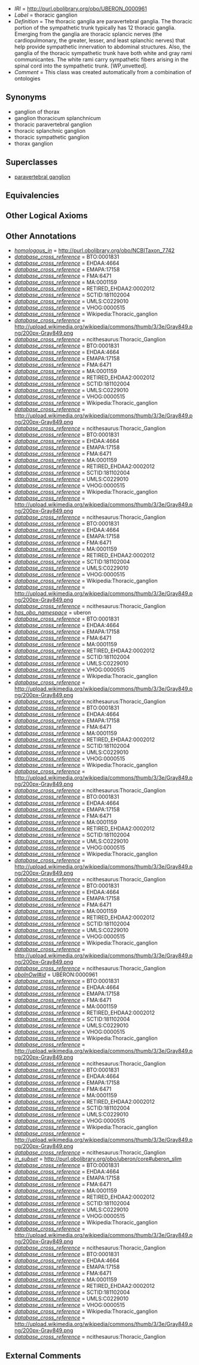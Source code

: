  * *IRI* = http://purl.obolibrary.org/obo/UBERON_0000961
 * *Label* = thoracic ganglion
 * *Definition* = The thoracic ganglia are paravertebral ganglia. The thoracic portion of the sympathetic trunk typically has 12 thoracic ganglia. Emerging from the ganglia are thoracic splancic nerves (the cardiopulmonary, the greater, lesser, and least splanchic nerves) that help provide sympathetic innervation to abdominal structures. Also, the ganglia of the thoracic sympathetic trunk have both white and gray rami communicantes. The white rami carry sympathetic fibers arising in the spinal cord into the sympathetic trunk. [WP,unvetted].
 * *Comment* = This class was created automatically from a combination of ontologies

## Synonyms

 * ganglion of thorax
 * ganglion thoracicum splanchnicum
 * thoracic paravertebral ganglion
 * thoracic splanchnic ganglion
 * thoracic sympathetic ganglion
 * thorax ganglion

## Superclasses

 * [paravertebral ganglion](../../UBERON/07/UBERON_0001807.md)

## Equivalencies


## Other Logical Axioms


## Other Annotations

 * *[homologous_in](../../core#homologous/in/core#homologous_in.md)* = http://purl.obolibrary.org/obo/NCBITaxon_7742
 * *[database_cross_reference](../../ef/oboInOwl#hasDbXref.md)* = BTO:0001831
 * *[database_cross_reference](../../ef/oboInOwl#hasDbXref.md)* = EHDAA:4664
 * *[database_cross_reference](../../ef/oboInOwl#hasDbXref.md)* = EMAPA:17158
 * *[database_cross_reference](../../ef/oboInOwl#hasDbXref.md)* = FMA:6471
 * *[database_cross_reference](../../ef/oboInOwl#hasDbXref.md)* = MA:0001159
 * *[database_cross_reference](../../ef/oboInOwl#hasDbXref.md)* = RETIRED_EHDAA2:0002012
 * *[database_cross_reference](../../ef/oboInOwl#hasDbXref.md)* = SCTID:181102004
 * *[database_cross_reference](../../ef/oboInOwl#hasDbXref.md)* = UMLS:C0229010
 * *[database_cross_reference](../../ef/oboInOwl#hasDbXref.md)* = VHOG:0000515
 * *[database_cross_reference](../../ef/oboInOwl#hasDbXref.md)* = Wikipedia:Thoracic_ganglion
 * *[database_cross_reference](../../ef/oboInOwl#hasDbXref.md)* = http://upload.wikimedia.org/wikipedia/commons/thumb/3/3e/Gray849.png/200px-Gray849.png
 * *[database_cross_reference](../../ef/oboInOwl#hasDbXref.md)* = ncithesaurus:Thoracic_Ganglion
 * *[database_cross_reference](../../ef/oboInOwl#hasDbXref.md)* = BTO:0001831
 * *[database_cross_reference](../../ef/oboInOwl#hasDbXref.md)* = EHDAA:4664
 * *[database_cross_reference](../../ef/oboInOwl#hasDbXref.md)* = EMAPA:17158
 * *[database_cross_reference](../../ef/oboInOwl#hasDbXref.md)* = FMA:6471
 * *[database_cross_reference](../../ef/oboInOwl#hasDbXref.md)* = MA:0001159
 * *[database_cross_reference](../../ef/oboInOwl#hasDbXref.md)* = RETIRED_EHDAA2:0002012
 * *[database_cross_reference](../../ef/oboInOwl#hasDbXref.md)* = SCTID:181102004
 * *[database_cross_reference](../../ef/oboInOwl#hasDbXref.md)* = UMLS:C0229010
 * *[database_cross_reference](../../ef/oboInOwl#hasDbXref.md)* = VHOG:0000515
 * *[database_cross_reference](../../ef/oboInOwl#hasDbXref.md)* = Wikipedia:Thoracic_ganglion
 * *[database_cross_reference](../../ef/oboInOwl#hasDbXref.md)* = http://upload.wikimedia.org/wikipedia/commons/thumb/3/3e/Gray849.png/200px-Gray849.png
 * *[database_cross_reference](../../ef/oboInOwl#hasDbXref.md)* = ncithesaurus:Thoracic_Ganglion
 * *[database_cross_reference](../../ef/oboInOwl#hasDbXref.md)* = BTO:0001831
 * *[database_cross_reference](../../ef/oboInOwl#hasDbXref.md)* = EHDAA:4664
 * *[database_cross_reference](../../ef/oboInOwl#hasDbXref.md)* = EMAPA:17158
 * *[database_cross_reference](../../ef/oboInOwl#hasDbXref.md)* = FMA:6471
 * *[database_cross_reference](../../ef/oboInOwl#hasDbXref.md)* = MA:0001159
 * *[database_cross_reference](../../ef/oboInOwl#hasDbXref.md)* = RETIRED_EHDAA2:0002012
 * *[database_cross_reference](../../ef/oboInOwl#hasDbXref.md)* = SCTID:181102004
 * *[database_cross_reference](../../ef/oboInOwl#hasDbXref.md)* = UMLS:C0229010
 * *[database_cross_reference](../../ef/oboInOwl#hasDbXref.md)* = VHOG:0000515
 * *[database_cross_reference](../../ef/oboInOwl#hasDbXref.md)* = Wikipedia:Thoracic_ganglion
 * *[database_cross_reference](../../ef/oboInOwl#hasDbXref.md)* = http://upload.wikimedia.org/wikipedia/commons/thumb/3/3e/Gray849.png/200px-Gray849.png
 * *[database_cross_reference](../../ef/oboInOwl#hasDbXref.md)* = ncithesaurus:Thoracic_Ganglion
 * *[database_cross_reference](../../ef/oboInOwl#hasDbXref.md)* = BTO:0001831
 * *[database_cross_reference](../../ef/oboInOwl#hasDbXref.md)* = EHDAA:4664
 * *[database_cross_reference](../../ef/oboInOwl#hasDbXref.md)* = EMAPA:17158
 * *[database_cross_reference](../../ef/oboInOwl#hasDbXref.md)* = FMA:6471
 * *[database_cross_reference](../../ef/oboInOwl#hasDbXref.md)* = MA:0001159
 * *[database_cross_reference](../../ef/oboInOwl#hasDbXref.md)* = RETIRED_EHDAA2:0002012
 * *[database_cross_reference](../../ef/oboInOwl#hasDbXref.md)* = SCTID:181102004
 * *[database_cross_reference](../../ef/oboInOwl#hasDbXref.md)* = UMLS:C0229010
 * *[database_cross_reference](../../ef/oboInOwl#hasDbXref.md)* = VHOG:0000515
 * *[database_cross_reference](../../ef/oboInOwl#hasDbXref.md)* = Wikipedia:Thoracic_ganglion
 * *[database_cross_reference](../../ef/oboInOwl#hasDbXref.md)* = http://upload.wikimedia.org/wikipedia/commons/thumb/3/3e/Gray849.png/200px-Gray849.png
 * *[database_cross_reference](../../ef/oboInOwl#hasDbXref.md)* = ncithesaurus:Thoracic_Ganglion
 * *[has_obo_namespace](../../ce/oboInOwl#hasOBONamespace.md)* = uberon
 * *[database_cross_reference](../../ef/oboInOwl#hasDbXref.md)* = BTO:0001831
 * *[database_cross_reference](../../ef/oboInOwl#hasDbXref.md)* = EHDAA:4664
 * *[database_cross_reference](../../ef/oboInOwl#hasDbXref.md)* = EMAPA:17158
 * *[database_cross_reference](../../ef/oboInOwl#hasDbXref.md)* = FMA:6471
 * *[database_cross_reference](../../ef/oboInOwl#hasDbXref.md)* = MA:0001159
 * *[database_cross_reference](../../ef/oboInOwl#hasDbXref.md)* = RETIRED_EHDAA2:0002012
 * *[database_cross_reference](../../ef/oboInOwl#hasDbXref.md)* = SCTID:181102004
 * *[database_cross_reference](../../ef/oboInOwl#hasDbXref.md)* = UMLS:C0229010
 * *[database_cross_reference](../../ef/oboInOwl#hasDbXref.md)* = VHOG:0000515
 * *[database_cross_reference](../../ef/oboInOwl#hasDbXref.md)* = Wikipedia:Thoracic_ganglion
 * *[database_cross_reference](../../ef/oboInOwl#hasDbXref.md)* = http://upload.wikimedia.org/wikipedia/commons/thumb/3/3e/Gray849.png/200px-Gray849.png
 * *[database_cross_reference](../../ef/oboInOwl#hasDbXref.md)* = ncithesaurus:Thoracic_Ganglion
 * *[database_cross_reference](../../ef/oboInOwl#hasDbXref.md)* = BTO:0001831
 * *[database_cross_reference](../../ef/oboInOwl#hasDbXref.md)* = EHDAA:4664
 * *[database_cross_reference](../../ef/oboInOwl#hasDbXref.md)* = EMAPA:17158
 * *[database_cross_reference](../../ef/oboInOwl#hasDbXref.md)* = FMA:6471
 * *[database_cross_reference](../../ef/oboInOwl#hasDbXref.md)* = MA:0001159
 * *[database_cross_reference](../../ef/oboInOwl#hasDbXref.md)* = RETIRED_EHDAA2:0002012
 * *[database_cross_reference](../../ef/oboInOwl#hasDbXref.md)* = SCTID:181102004
 * *[database_cross_reference](../../ef/oboInOwl#hasDbXref.md)* = UMLS:C0229010
 * *[database_cross_reference](../../ef/oboInOwl#hasDbXref.md)* = VHOG:0000515
 * *[database_cross_reference](../../ef/oboInOwl#hasDbXref.md)* = Wikipedia:Thoracic_ganglion
 * *[database_cross_reference](../../ef/oboInOwl#hasDbXref.md)* = http://upload.wikimedia.org/wikipedia/commons/thumb/3/3e/Gray849.png/200px-Gray849.png
 * *[database_cross_reference](../../ef/oboInOwl#hasDbXref.md)* = ncithesaurus:Thoracic_Ganglion
 * *[database_cross_reference](../../ef/oboInOwl#hasDbXref.md)* = BTO:0001831
 * *[database_cross_reference](../../ef/oboInOwl#hasDbXref.md)* = EHDAA:4664
 * *[database_cross_reference](../../ef/oboInOwl#hasDbXref.md)* = EMAPA:17158
 * *[database_cross_reference](../../ef/oboInOwl#hasDbXref.md)* = FMA:6471
 * *[database_cross_reference](../../ef/oboInOwl#hasDbXref.md)* = MA:0001159
 * *[database_cross_reference](../../ef/oboInOwl#hasDbXref.md)* = RETIRED_EHDAA2:0002012
 * *[database_cross_reference](../../ef/oboInOwl#hasDbXref.md)* = SCTID:181102004
 * *[database_cross_reference](../../ef/oboInOwl#hasDbXref.md)* = UMLS:C0229010
 * *[database_cross_reference](../../ef/oboInOwl#hasDbXref.md)* = VHOG:0000515
 * *[database_cross_reference](../../ef/oboInOwl#hasDbXref.md)* = Wikipedia:Thoracic_ganglion
 * *[database_cross_reference](../../ef/oboInOwl#hasDbXref.md)* = http://upload.wikimedia.org/wikipedia/commons/thumb/3/3e/Gray849.png/200px-Gray849.png
 * *[database_cross_reference](../../ef/oboInOwl#hasDbXref.md)* = ncithesaurus:Thoracic_Ganglion
 * *[database_cross_reference](../../ef/oboInOwl#hasDbXref.md)* = BTO:0001831
 * *[database_cross_reference](../../ef/oboInOwl#hasDbXref.md)* = EHDAA:4664
 * *[database_cross_reference](../../ef/oboInOwl#hasDbXref.md)* = EMAPA:17158
 * *[database_cross_reference](../../ef/oboInOwl#hasDbXref.md)* = FMA:6471
 * *[database_cross_reference](../../ef/oboInOwl#hasDbXref.md)* = MA:0001159
 * *[database_cross_reference](../../ef/oboInOwl#hasDbXref.md)* = RETIRED_EHDAA2:0002012
 * *[database_cross_reference](../../ef/oboInOwl#hasDbXref.md)* = SCTID:181102004
 * *[database_cross_reference](../../ef/oboInOwl#hasDbXref.md)* = UMLS:C0229010
 * *[database_cross_reference](../../ef/oboInOwl#hasDbXref.md)* = VHOG:0000515
 * *[database_cross_reference](../../ef/oboInOwl#hasDbXref.md)* = Wikipedia:Thoracic_ganglion
 * *[database_cross_reference](../../ef/oboInOwl#hasDbXref.md)* = http://upload.wikimedia.org/wikipedia/commons/thumb/3/3e/Gray849.png/200px-Gray849.png
 * *[database_cross_reference](../../ef/oboInOwl#hasDbXref.md)* = ncithesaurus:Thoracic_Ganglion
 * *[oboInOwl#id](../../id/oboInOwl#id.md)* = UBERON:0000961
 * *[database_cross_reference](../../ef/oboInOwl#hasDbXref.md)* = BTO:0001831
 * *[database_cross_reference](../../ef/oboInOwl#hasDbXref.md)* = EHDAA:4664
 * *[database_cross_reference](../../ef/oboInOwl#hasDbXref.md)* = EMAPA:17158
 * *[database_cross_reference](../../ef/oboInOwl#hasDbXref.md)* = FMA:6471
 * *[database_cross_reference](../../ef/oboInOwl#hasDbXref.md)* = MA:0001159
 * *[database_cross_reference](../../ef/oboInOwl#hasDbXref.md)* = RETIRED_EHDAA2:0002012
 * *[database_cross_reference](../../ef/oboInOwl#hasDbXref.md)* = SCTID:181102004
 * *[database_cross_reference](../../ef/oboInOwl#hasDbXref.md)* = UMLS:C0229010
 * *[database_cross_reference](../../ef/oboInOwl#hasDbXref.md)* = VHOG:0000515
 * *[database_cross_reference](../../ef/oboInOwl#hasDbXref.md)* = Wikipedia:Thoracic_ganglion
 * *[database_cross_reference](../../ef/oboInOwl#hasDbXref.md)* = http://upload.wikimedia.org/wikipedia/commons/thumb/3/3e/Gray849.png/200px-Gray849.png
 * *[database_cross_reference](../../ef/oboInOwl#hasDbXref.md)* = ncithesaurus:Thoracic_Ganglion
 * *[database_cross_reference](../../ef/oboInOwl#hasDbXref.md)* = BTO:0001831
 * *[database_cross_reference](../../ef/oboInOwl#hasDbXref.md)* = EHDAA:4664
 * *[database_cross_reference](../../ef/oboInOwl#hasDbXref.md)* = EMAPA:17158
 * *[database_cross_reference](../../ef/oboInOwl#hasDbXref.md)* = FMA:6471
 * *[database_cross_reference](../../ef/oboInOwl#hasDbXref.md)* = MA:0001159
 * *[database_cross_reference](../../ef/oboInOwl#hasDbXref.md)* = RETIRED_EHDAA2:0002012
 * *[database_cross_reference](../../ef/oboInOwl#hasDbXref.md)* = SCTID:181102004
 * *[database_cross_reference](../../ef/oboInOwl#hasDbXref.md)* = UMLS:C0229010
 * *[database_cross_reference](../../ef/oboInOwl#hasDbXref.md)* = VHOG:0000515
 * *[database_cross_reference](../../ef/oboInOwl#hasDbXref.md)* = Wikipedia:Thoracic_ganglion
 * *[database_cross_reference](../../ef/oboInOwl#hasDbXref.md)* = http://upload.wikimedia.org/wikipedia/commons/thumb/3/3e/Gray849.png/200px-Gray849.png
 * *[database_cross_reference](../../ef/oboInOwl#hasDbXref.md)* = ncithesaurus:Thoracic_Ganglion
 * *[in_subset](../../et/oboInOwl#inSubset.md)* = http://purl.obolibrary.org/obo/uberon/core#uberon_slim
 * *[database_cross_reference](../../ef/oboInOwl#hasDbXref.md)* = BTO:0001831
 * *[database_cross_reference](../../ef/oboInOwl#hasDbXref.md)* = EHDAA:4664
 * *[database_cross_reference](../../ef/oboInOwl#hasDbXref.md)* = EMAPA:17158
 * *[database_cross_reference](../../ef/oboInOwl#hasDbXref.md)* = FMA:6471
 * *[database_cross_reference](../../ef/oboInOwl#hasDbXref.md)* = MA:0001159
 * *[database_cross_reference](../../ef/oboInOwl#hasDbXref.md)* = RETIRED_EHDAA2:0002012
 * *[database_cross_reference](../../ef/oboInOwl#hasDbXref.md)* = SCTID:181102004
 * *[database_cross_reference](../../ef/oboInOwl#hasDbXref.md)* = UMLS:C0229010
 * *[database_cross_reference](../../ef/oboInOwl#hasDbXref.md)* = VHOG:0000515
 * *[database_cross_reference](../../ef/oboInOwl#hasDbXref.md)* = Wikipedia:Thoracic_ganglion
 * *[database_cross_reference](../../ef/oboInOwl#hasDbXref.md)* = http://upload.wikimedia.org/wikipedia/commons/thumb/3/3e/Gray849.png/200px-Gray849.png
 * *[database_cross_reference](../../ef/oboInOwl#hasDbXref.md)* = ncithesaurus:Thoracic_Ganglion
 * *[database_cross_reference](../../ef/oboInOwl#hasDbXref.md)* = BTO:0001831
 * *[database_cross_reference](../../ef/oboInOwl#hasDbXref.md)* = EHDAA:4664
 * *[database_cross_reference](../../ef/oboInOwl#hasDbXref.md)* = EMAPA:17158
 * *[database_cross_reference](../../ef/oboInOwl#hasDbXref.md)* = FMA:6471
 * *[database_cross_reference](../../ef/oboInOwl#hasDbXref.md)* = MA:0001159
 * *[database_cross_reference](../../ef/oboInOwl#hasDbXref.md)* = RETIRED_EHDAA2:0002012
 * *[database_cross_reference](../../ef/oboInOwl#hasDbXref.md)* = SCTID:181102004
 * *[database_cross_reference](../../ef/oboInOwl#hasDbXref.md)* = UMLS:C0229010
 * *[database_cross_reference](../../ef/oboInOwl#hasDbXref.md)* = VHOG:0000515
 * *[database_cross_reference](../../ef/oboInOwl#hasDbXref.md)* = Wikipedia:Thoracic_ganglion
 * *[database_cross_reference](../../ef/oboInOwl#hasDbXref.md)* = http://upload.wikimedia.org/wikipedia/commons/thumb/3/3e/Gray849.png/200px-Gray849.png
 * *[database_cross_reference](../../ef/oboInOwl#hasDbXref.md)* = ncithesaurus:Thoracic_Ganglion

## External Comments

